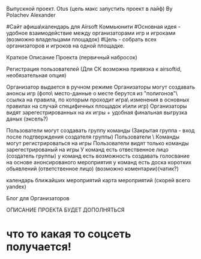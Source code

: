 Выпускной проект. Otus (цель макс запустить проект в лайф)
By Polachev Alexander 



#Сайт афиша\календарь для Airsoft Коммьюнити 
#Основная идея - удобное взаимодействие между организаторами игр и игроками (возможно владельцами площадок) 
#Цель - собрать всех организаторов и игроков на одной площадке. 

Краткое Описание Проекта (первичный набросок)

Регистрация пользователей (Для СК возможна привязка к airsoftid, необязательная опция)

Организатор выдается в ручном режиме 
Организаторы могут создавать анонсы игр (фото\ место-данные о месте берутся из "полигонов"\ ссылка на 
правила, по которым проходит игра\ изменения в основных правилах на случай специфичных площадок и\или игр)
Организаторы видят зарегестрированных на их игры + удобная финальная выгрузка даных (эксель?)

Пользователи могут создавать группу команды (Закрытая группа - вход после подтверждения создателя группы)
Пользователи \ Команды могут регистрироваться на игры 
Пользователи видят только команды зарегестрированый на игры 
У команд есть отвественное лицо (создатель группы)
у команд есть возможность создавать  голосвание на основе анонсированого мероприятия 
у команд есть доска коротких обьявлений (ответственное лицо) (возможно коментарии)(чатик?)


календарь ближайших мероприятий 
карта мероприятий (скорей всего yandex)

Блог для Организаторов 

ОПИСАНИЕ ПРОЕКТА БУДЕТ ДОПОЛНЯТЬСЯ

# что то какая то соцсеть получается! 
